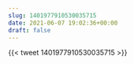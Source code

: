 ```yaml
---
slug: 1401977910530035715
date: 2021-06-07 19:02:36+00:00
draft: false
---
```


{{< tweet 1401977910530035715 >}}
